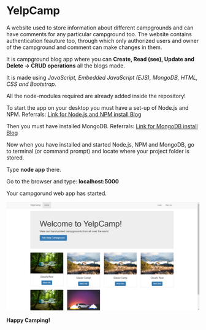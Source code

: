 # YelpCamp
A website used to store information about different campgrounds and can have comments for any particular campground too.
The website contains authentication feauture too, through which only authorized users and owner of the campground and comment can make changes in them.

It is campground blog app where you can **Create, Read (see), Update and Delete -> CRUD operations** all the blogs made.

It is made using *JavaScript, Embedded JavaScript (EJS), MongoDB, HTML, CSS and Bootstrap*.

All the node-modules required are already added inside the repository!

To start the app on your desktop you must have a set-up of Node.js and NPM.
Referrals: [Link for Node.js and NPM install Blog](https://phoenixnap.com/kb/install-node-js-npm-on-windows)

Then you must have installed MongoDB.
Referrals: [Link for MongoDB install Blog](https://docs.mongodb.com/manual/tutorial/install-mongodb-on-windows/)

Now when you have installed and started Node.js, NPM and MongoDB, go to terminal (or command prompt) and locate where your project folder is stored.

Type **node app** there.

Go to the browser and type: **localhost:5000**


Your campgorund web app has started.

![Starting Page](https://github.com/aj-cody/YelpCamp/blob/master/public/YelpCamp.JPG)

**Happy Camping!**
